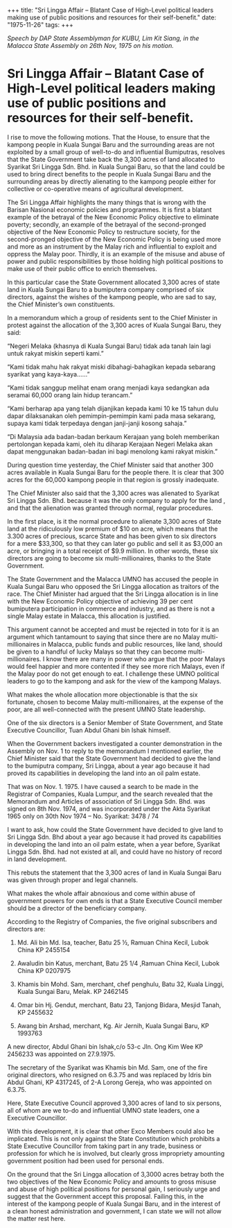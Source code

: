 +++ 
title: "Sri Lingga Affair – Blatant Case of High-Level political leaders making use of public positions and resources for their self-benefit."
date: "1975-11-26"
tags:
+++

_Speech by DAP State Assemblyman for KUBU, Lim Kit Siang, in the Malacca State Assembly on 26th Nov, 1975 on his motion._

# Sri Lingga Affair – Blatant Case of High-Level political leaders making use of public positions and resources for their self-benefit.					

I rise to move the following motions. That the House, to ensure that the kampong people in Kuala Sungai Baru and the surrounding areas are not exploited by a small group of well-to-do and influential Bumiputras, resolves that the State Government take back the 3,300 acres of land allocated to Syarikat Sri Lingga Sdn. Bhd. in Kuala Sungai Baru, so that the land could be used to bring direct benefits to the people in Kuala Sungai Baru and the surrounding areas by directly alienating to the kampong people either for collective or co-operative means of agricultural development.</u>

The Sri Lingga Affair highlights the many things that is wrong with the Barisan Nasional economic policies and programmes. It is first a blatant example of the betrayal of the New Economic Policy objective to eliminate poverty; secondly, an example of the betrayal of the second-pronged objective of the New Economic Policy to restructure society, for the second-pronged objective of the New Economic Policy is being used more and more as an instrument by the Malay rich and influential to exploit and oppress the Malay poor. Thirdly, it is an example of the misuse and abuse of power and public responsibilities by those holding high political positions to make use of their public office to enrich themselves.

In this particular case the State Government allocated 3,300 acres of state land in Kuala Sungai Baru to a bumiputera company comprised of six directors, against the wishes of the kampong people, who are sad to say, the Chief Minister’s own constituents.

In a memorandum which a group of residents sent to the Chief Minister in protest against the allocation of the 3,300 acres of Kuala Sungai Baru, they said:

“Negeri Melaka (khasnya di Kuala Sungai Baru) tidak ada tanah lain lagi untuk rakyat miskin seperti kami.”

“Kami tidak mahu hak rakyat miski dibahagi-bahagikan kepada sebarang syarikat yang kaya-kaya……”

“Kami tidak sanggup melihat enam orang menjadi kaya sedangkan ada seramai 60,000 orang lain hidup terancam.”

“Kami berharap apa yang telah dijanjikan kepada kami 10 ke 15 tahun dulu dapar dilaksanakan oleh pemimpin-pemimpin kami pada masa sekarang, supaya kami tidak terpedaya dengan janji-janji kosong sahaja.”

“Di Malaysia ada badan-badan berkaum Kerajaan yang boleh memberikan pertolongan kepada kami, oleh itu diharap Kerajaan Negeri Melaka akan dapat menggunakan badan-badan ini bagi menolong kami rakyat miskin.”

During question time yesterday, the Chief Minister said that another 300 acres available in Kuala Sungai Baru for the people there. It is clear that 300 acres for the 60,000 kampong people in that region is grossly inadequate.

The Chief Minister also said that the 3,300 acres was alienated to Syarikat Sri Lingga Sdn. Bhd. because it was the only company to apply for the land , and that the alienation was granted through normal, regular procedures.

In the first place, is it the normal procedure to alienate 3,300 acres of State land at the ridiculously low premium of $10 on acre, which means that the 3.300 acres of precious, scarce State and has been given to six directors for a mere $33,300, so that they can later go public and sell it as $3,000 an acre, or bringing in a total receipt of $9.9 million. In other words, these six directors are going to become six multi-millionaires, thanks to the State Government.

The State Government and the Malacca UMNO has accused the people in Kuala Sungai Baru who opposed the Sri Lingga allocation as traitors of the race. The Chief Minister had argued that the Sri Lingga allocation is in line with the New Economic Policy objective of achieving 39 per cent bumiputera participation in commerce and industry, and as there is not a single Malay estate in Malacca, this allocation is justified.

This argument cannot be accepted and must be rejected in toto for it is an argument which tantamount to saying that since there are no Malay multi-millionaires in Malacca, public funds and public resources, like land, should be given to a handful of lucky Malays so that they can become multi-millionaires. I know there are many in power who argue that the poor Malays would feel happier and more contented if they see more rich Malays, even if the Malay poor do not get enough to eat. I challenge these UMNO political leaders to go to the kampong and ask for the view of the kampong Malays.

What makes the whole allocation more objectionable is that the six fortunate, chosen to become Malay multi-millionaires, at the expense of the poor, are all well-connected with the present UMNO State leadership.

One of the six directors is a Senior Member of State Government, and State Executive Councillor, Tuan Abdul Ghani bin Ishak himself.

When the Government backers investigated a counter demonstration in the Assembly on Nov. 1 to reply to the memorandum I mentioned earlier, the Chief Minister said that the State Government had decided to give the land to the bumiputra company, Sri Lingga, about a year ago because it had proved its capabilities in developing the land into an oil palm estate.

That was on Nov. 1. 1975. I have caused a search to be made in the Registrar of Companies, Kuala Lumpur, and the search revealed that the Memorandum and Articles of association of Sri Lingga Sdn. Bhd. was signed on 8th Nov. 1974, and was incorporated under the Akta Syarikat 1965 only on 30th Nov 1974 – No. Syarikat: 3478 / 74

I want to ask, how could the State Government have decided to give land to Sri Lingga Sdn. Bhd about a year ago because it had proved its capabilities in developing the land into an oil palm estate, when a year before, Syarikat Lingga Sdn. Bhd. had not existed at all, and could have no history of record in land development.

This rebuts the statement that the 3,300 acres of land in Kuala Sungai Baru was given through proper and legal channels.

What makes the whole affair abnoxious and come within abuse of government powers for own ends is that a State Executive Council member should be a director of the beneficiary company.

According to the Registry of Companies, the five original subscribers and directors are:

1.	Md. Ali bin Md. Isa, teacher, Batu 25 ½, Ramuan China Kecil, Lubok China KP 2455154

2.	Awaludin bin Katus, merchant, Batu 25 1/4 ,Ramuan China Kecil, Lubok China KP 0207975

3.	Khamis bin Mohd. Sam, merchant, chef penghulu, Batu 32, Kuala Linggi, Kuala Sungai Baru, Melak. KP 2462145

4.	Omar bin Hj. Gendut, merchant, Batu 23, Tanjong Bidara, Mesjid Tanah, KP 2455632

5.	Awang bin Arshad, merchant, Kg. Air Jernih, Kuala Sungai Baru, KP 1993763

A new director, Abdul Ghani bin Ishak,c/o 53-c Jln. Ong Kim Wee KP 2456233 was appointed on 27.9.1975.

The secretary of the Syarikat was Khamis bin Md. Sam, one of the fire original directors, who resigned on 6.3.75 and was replaced by Idris bin Abdul Ghani, KP 4317245, of 2-A Lorong Gereja, who was appointed on 6.3.75.

Here, State Executive Council approved 3,300 acres of land to six persons, all of whom are we to-do and influential UMNO state leaders, one a Executive Councillor.

With this development, it is clear that other Exco Members could also be implicated. This is not only against the State Constitution which prohibits a State Executive Councillor from taking part in any trade, business or profession for which he is involved, but clearly gross impropriety amounting government position had been used for personal ends.

On the ground that the Sri Lingga allocation of 3,3000 acres betray both the two objectives of the New Economic Policy and amounts to gross misuse and abuse of high political positions for personal gain, I seriously urge and suggest that the Government accept this proposal. Failing this, in the interest of the kampong people of Kuala Sungai Baru, and in the interest of a clean honest administration and government, I can state we will not allow the matter rest here.
 
